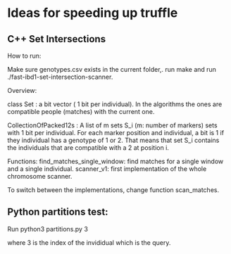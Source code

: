 # Ideas for speeding up truffle

## C++ Set Intersections

How to run:

Make sure genotypes.csv exists in the current folder,. run make and run ./fast-ibd1-set-intersection-scanner.

Overview:

class Set : a bit vector ( 1 bit per individual). In the algorithms the ones are compatible people (matches) with the current one.

CollectionOfPacked12s : A list of m sets S_i (m: number of markers) sets with 1 bit per individual. For each marker position and individual, a bit is 1 if they individual has a genotype of 1 or 2. That means that set S_i contains the individuals that are compatible with a 2 at position i.

Functions:
find_matches_single_window: find matches for a single window and a single individual.
scanner_v1: first implementation of the whole chromosome scanner.

To switch between the implementations, change function scan_matches.



## Python partitions test:

Run python3 partitions.py 3

where 3 is the index of the invididual which is the query.
